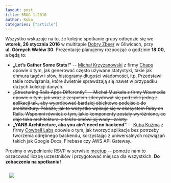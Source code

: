 ```yaml
---
layout: post
title: SRUG 1.2016
author: Kuba
categories: ["article"]
---
```


Wszystko wskazuje na to, że kolejne spotkanie grupy odbędzie się we
**wtorek, 26&nbsp;stycznia&nbsp;2016** w multitapie [Dobry
Zbeer](https://www.facebook.com/DobryZbeer/) w Gliwicach, przy
**ul. Górnych&nbsp;Wałów&nbsp;30**. Prezentacje planujemy rozpocząć o
godzinie **18:00**, a będą to:

-   **„Let’s Gather Some Stats!”** -- [Michał
    Krzyżanowski](https://github.com/krzyzak) z firmy
    [Chaps](https://chaps.io/) opowie o tym, jak generować często
    używane statystyki, takie jak chmura tagów i słów, histogramy
    długości wiadomości, itp. Przedstawi takie rozwiązania, które
    świetnie sprawdzają się nawet w przypadku dużych kolekcji danych.
-   <s>„Structuring Rails Apps Differently” -- Michał Muskała z
    firmy Woumedia opowie o tym, jak wraz z zespołem zdecydował się
    podzielić jedną z aplikacji tak, aby wypróbować bardziej obiektowe
    podejście do architektury. Pokaże, jak to wszystko wpisuje się w
    ekosystem Ruby on Rails. Wspomni również o tym, jakie komponenty
    zostały wyróżnione, co daje taka architektura, a także omówi jej
    wady i zalety.</s>
-   **„YANB Architecture, aka you ain't need no backend”** -- [Kuba
    Kuźma](https://github.com/qoobaa) z firmy [Cowbell
    Labs](http://cowbell-labs.com/) opowie o tym, jak tworzyć aplikacje
    bez potrzeby tworzenia odrębnego backendu, korzystając z
    uniwersalnych rozwiązań takich jak Google Docs, Firebase czy AWS
    API Gateway.

Prosimy o wypełnienie RSVP w serwisie
[meetup](http://www.meetup.com/srugpl/events/228253464/) -- pomoże nam
to oszacować liczbę uczestników i przygotować miejsca dla wszystkich.
**Do zobaczenia na spotkaniu!**

<a href="https://maps.google.com/maps?hl=pl&geocode=&q=Gornych+Walow+30+Gliwice&ll=50.291779,18.672595&z=14" class="text-center" style="display: block; width: 100%; padding: 0.75rem;">
    <img src="https://maps.google.com/maps/api/staticmap?center=50.291779,18.672595&zoom=14&markers=color:red|label:A|50.2933503,18.6621612&size=680x400&sensor=false&scale=2" class="img-thumbnail">
</a>
